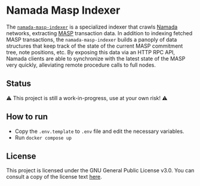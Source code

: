 # Namada Masp Indexer

The [`namada-masp-indexer`](https://github.com/namada-net/namada-masp-indexer) is a
specialized indexer that crawls [Namada](https://github.com/anoma/namada)
networks, extracting [MASP](https://github.com/anoma/masp) transaction data. In
addition to indexing fetched MASP transactions, the `namada-masp-indexer` builds
a panoply of data structures that keep track of the state of the current MASP
commitment tree, note positions, etc. By exposing this data via an HTTP RPC API,
Namada clients are able to synchronize with the latest state of the MASP very
quickly, alleviating remote procedure calls to full nodes.

## Status

⚠️ This project is still a work-in-progress, use at your own risk! ⚠️

## How to run

- Copy the `.env.template` to `.env` file and edit the necessary variables.
- Run `docker compose up`

## License

This project is licensed under the GNU General Public License v3.0. You can
consult a copy of the license text [here](COPYING).
